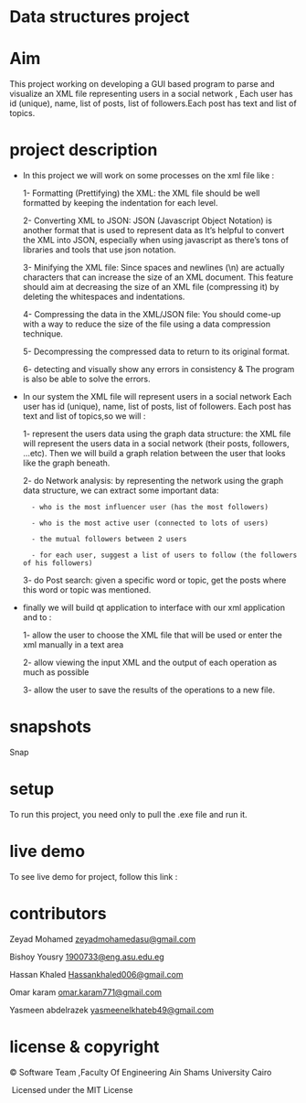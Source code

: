 # Data structures project # 

# Aim #
This project working on developing a GUI based program to parse and visualize an XML file representing users in a social network
, Each user has id (unique), name, list of posts, list of followers.Each post has text and list of topics.

# project description # 

- In this project we will work on some processes on the xml file like :

   1- Formatting (Prettifying) the XML: the XML file should be well formatted by keeping the 
indentation for each level.

   2- Converting XML to JSON: JSON (Javascript Object Notation) is another format that is used 
to represent data as It’s helpful to convert the XML into JSON, especially when using 
javascript as there’s tons of libraries and tools that use json notation.  
   
   3- Minifying the XML file: Since spaces and newlines (\n) are actually characters that can 
increase the size of an XML document. This feature should aim at decreasing the size of 
an XML file (compressing it) by deleting the whitespaces and indentations.

   4- Compressing the data in the XML/JSON file: You should come-up with a way to reduce the 
size of the file using a data compression technique.

   5- Decompressing the compressed data to return to its original format.

   6- detecting and visually show any errors in consistency & The program is also be able to solve the errors. 

- In our system the XML file will represent users in a social network
Each user has id (unique), name, list of posts, list of followers.
Each post has text and list of topics,so we will : 

    1- represent the users data using the graph data structure: the XML file will represent the 
users data in a social network (their posts, followers, ...etc). Then we will build a graph relation between the user that looks like the graph 
beneath.

    2- do Network analysis: by representing the network using the graph data structure, we can 
extract some important data:

        - who is the most influencer user (has the most followers)

        - who is the most active user (connected to lots of users)

        - the mutual followers between 2 users

        - for each user, suggest a list of users to follow (the followers of his followers)
     3- do  Post search: given a specific word or topic, get the posts where this word or topic was 
mentioned.

- finally we will build qt application to interface with our xml application and to : 
    
     1- allow the user to choose the XML file that will be used or enter the xml 
manually in a text area

     2- allow viewing the input XML and the output of each operation as much as 
possible

     3- allow the user to save the results of the operations to a new file.

# snapshots # 
 Snap


# setup #
To run this project, you need only to pull the .exe file and run it. 

# live demo # 
To see live demo for project, follow this link :


# contributors # 
Zeyad Mohamed zeyadmohamedasu@gmail.com

Bishoy Yousry 1900733@eng.asu.edu.eg

Hassan Khaled Hassankhaled006@gmail.com

Omar karam omar.karam771@gmail.com

Yasmeen abdelrazek yasmeenelkhateb49@gmail.com

# license & copyright #
© Software Team ,Faculty Of Engineering Ain Shams University Cairo

​ Licensed under the MIT License
